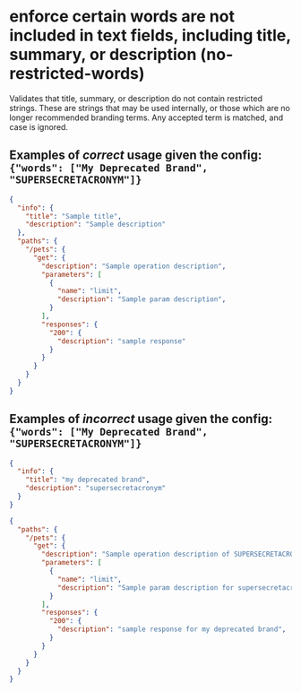 # enforce certain words are not included in text fields, including title, summary, or description (no-restricted-words)

Validates that title, summary, or description do not contain restricted strings.  These are strings that may be used internally, or those which are no longer recommended branding terms.  Any accepted term is matched, and case is ignored.

## Examples of *correct* usage given the config: `{"words": ["My Deprecated Brand", "SUPERSECRETACRONYM"]}`

```json
{
  "info": {
    "title": "Sample title",
    "description": "Sample description"
  },
  "paths": {
    "/pets": {
      "get": {
        "description": "Sample operation description",
        "parameters": [
          {
            "name": "limit",
            "description": "Sample param description",
          }
        ],
        "responses": {
          "200": {
            "description": "sample response"
          }
        }
      }
    }
  }
}
```

## Examples of *incorrect* usage given the config: `{"words": ["My Deprecated Brand", "SUPERSECRETACRONYM"]}`
```json
{
  "info": {
    "title": "my deprecated brand",
    "description": "supersecretacronym"
  }
}
```

```json
{
  "paths": {
    "/pets": {
      "get": {
        "description": "Sample operation description of SUPERSECRETACRONYM",
        "parameters": [
          {
            "name": "limit",
            "description": "Sample param description for supersecretacronym"
          }
        ],
        "responses": {
          "200": {
            "description": "sample response for my deprecated brand",
          }
        }
      }
    }
  }
}
```
